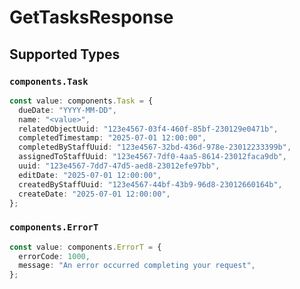 # GetTasksResponse


## Supported Types

### `components.Task`

```typescript
const value: components.Task = {
  dueDate: "YYYY-MM-DD",
  name: "<value>",
  relatedObjectUuid: "123e4567-03f4-460f-85bf-230129e0471b",
  completedTimestamp: "2025-07-01 12:00:00",
  completedByStaffUuid: "123e4567-32bd-436d-978e-23012233399b",
  assignedToStaffUuid: "123e4567-7df0-4aa5-8614-23012faca9db",
  uuid: "123e4567-7dd7-47d5-aed8-23012efe97bb",
  editDate: "2025-07-01 12:00:00",
  createdByStaffUuid: "123e4567-44bf-43b9-96d8-23012660164b",
  createDate: "2025-07-01 12:00:00",
};
```

### `components.ErrorT`

```typescript
const value: components.ErrorT = {
  errorCode: 1000,
  message: "An error occurred completing your request",
};
```

